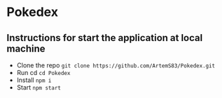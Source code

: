# Pokedex

## Instructions for start the application at local machine

- Clone the repo `git clone https://github.com/ArtemS83/Pokedex.git`
- Run cd `cd Pokedex`
- Install `npm i`
- Start `npm start`
